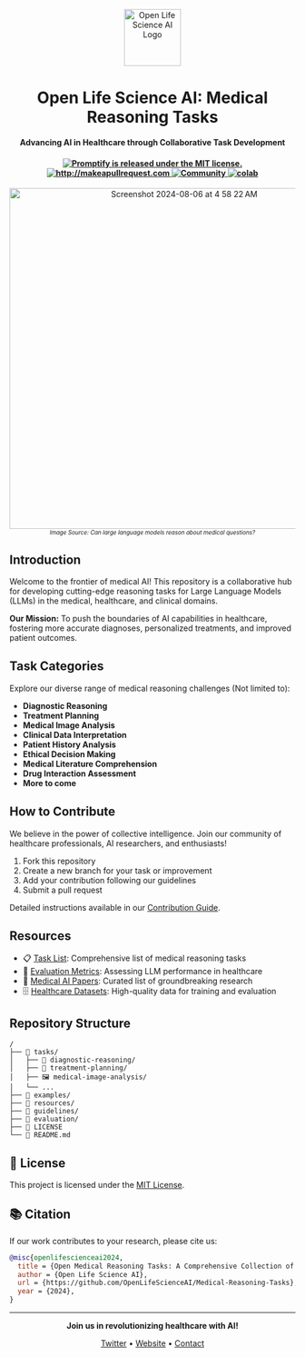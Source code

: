 <p align="center">
  <img src="https://avatars.githubusercontent.com/u/118104009?s=400&u=0e172bfb66881de4c9fa5b2953cbdfc01668eb00&v=4" alt="Open Life Science AI Logo" width="100" height="100">
</p>

<h1 align="center">Open Life Science AI: Medical Reasoning Tasks</h1>

<p align="center">
  <strong>Advancing AI in Healthcare through Collaborative Task Development</strong>
</p>


<h4 align="center">
  <a href="https://github.com/openlifescience-ai/Open-Medical-Reasoning-Tasks/blob/main/LICENSE">
    <img src="https://img.shields.io/badge/license-MIT-blue.svg" alt="Promptify is released under the MIT license." />
  </a>
  <a href="http://makeapullrequest.com">
    <img src="https://img.shields.io/badge/PRs-welcome-brightgreen.svg?style=flat-square" alt="http://makeapullrequest.com" />
  </a>
  <a href="https://discord.gg/A5Fjf5zC69">
    <img src="https://img.shields.io/badge/Discord-Community-orange" alt="Community" />
  </a>
  <a href="#">
    <img src="https://colab.research.google.com/assets/colab-badge.svg" alt="colab" />
  </a>
</h4>

<p align="center">
  <img width="600" alt="Screenshot 2024-08-06 at 4 58 22 AM" src="https://github.com/user-attachments/assets/851d29fd-f3b1-4162-9064-9933c0297dae">
  <br>
  <em style="font-size: 10px;">Image Source: Can large language models reason about medical questions?</em>
</p>


## Introduction

Welcome to the frontier of medical AI! This repository is a collaborative hub for developing cutting-edge reasoning tasks for Large Language Models (LLMs) in the medical, healthcare, and clinical domains.

**Our Mission:** To push the boundaries of AI capabilities in healthcare, fostering more accurate diagnoses, personalized treatments, and improved patient outcomes.

## Task Categories

Explore our diverse range of medical reasoning challenges (Not limited to):

- **Diagnostic Reasoning**
- **Treatment Planning**
- **Medical Image Analysis**
- **Clinical Data Interpretation**
- **Patient History Analysis**
- **Ethical Decision Making**
- **Medical Literature Comprehension**
- **Drug Interaction Assessment**
- **More to come**

## How to Contribute

We believe in the power of collective intelligence. Join our community of healthcare professionals, AI researchers, and enthusiasts!

1. Fork this repository
2. Create a new branch for your task or improvement
3. Add your contribution following our guidelines
4. Submit a pull request

Detailed instructions available in our [Contribution Guide](guidelines/CONTRIBUTING.md).

## Resources

- 📋 [Task List](tasks.md): Comprehensive list of medical reasoning tasks
- 📏 [Evaluation Metrics](evaluation/README.md): Assessing LLM performance in healthcare
- 📖 [Medical AI Papers](resources/papers.md): Curated list of groundbreaking research
- 🗄️ [Healthcare Datasets](resources/datasets.md): High-quality data for training and evaluation

## Repository Structure

```
/
├── 📁 tasks/
│   ├── 🔬 diagnostic-reasoning/
│   ├── 💊 treatment-planning/
│   ├── 🖼️ medical-image-analysis/
│   └── ...
├── 📁 examples/
├── 📁 resources/
├── 📁 guidelines/
├── 📁 evaluation/
├── 📜 LICENSE
└── 📘 README.md
```

## 📄 License

This project is licensed under the [MIT License](LICENSE).

## 📚 Citation

If our work contributes to your research, please cite us:

```bibtex
@misc{openlifescienceai2024,
  title = {Open Medical Reasoning Tasks: A Comprehensive Collection of LLM Reasoning Tasks in Healthcare},
  author = {Open Life Science AI},
  url = {https://github.com/OpenLifeScienceAI/Medical-Reasoning-Tasks},
  year = {2024},
}
```

---

<p align="center">
  <strong>Join us in revolutionizing healthcare with AI!</strong>
</p>

<p align="center">
  <a href="https://twitter.com/OpenLifeSciAI">Twitter</a> •
  <a href="https://openlifescience.ai">Website</a> •
  <a href="mailto:aadityaura@gmail.com">Contact</a>
</p>
